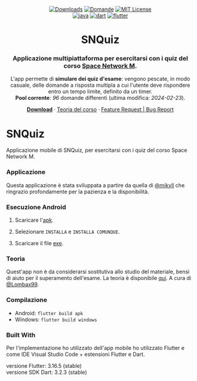 <div align="center">

  [![Downloads][downloads-shield]][downloads-url]
  [![Domande][domande-shield]][domande-url]
  [![MIT License][license-shield]][license-url]
  <br />
  [![java][java-shield]][java-url]
  [![dart][dart-shield]][dart-url]
  [![flutter][flutter-shield]][flutter-url]
  
  <h1> SNQuiz</h1>
  <h3> Applicazione multipiattaforma per esercitarsi con i quiz del corso <a href="https://www.unibo.it/it/didattica/insegnamenti/insegnamento/2023/468023">Space Network M</a>.</h3>
  
  L'app permette di <b>simulare dei quiz d'esame</b>: vengono pescate, in modo casuale, delle domande a risposta multipla a cui l'utente deve rispondere entro un tempo limite, definito da un timer.<br/>
  <b>Pool corrente</b>: <i><span id="domande">96</span></i> domande differenti (ultima modifica: <i><span id="ultima_modifica">2024-02-23</span></i>).

  [**Download**](https://github.com/FabioC-alt/SNQuiz/releases/latest)
  ·
  [Teoria del corso](https://github.com/Lombax99/SpaceNetwork/tree/main/Teoria)
  ·
  [Feature Request | Bug Report](https://github.com/FabioC-alt/SNQuiz/issues/new/choose)
</div>

# SNQuiz

Applicazione mobile di SNQuiz, per esercitarsi con i quiz del corso Space Network M. 

### Applicazione
Questa applicazione è stata sviluppata a partire da quella di [@mikyll](https://github.com/mikyll) che ringrazio
profondamente per la pazienza e la disponibilità. 

### Esecuzione Android
1. Scaricare l'[apk](https://github.com/FabioC-alt/SNQuiz/releases/download/v1.1.1/SNQuizAndroid.apk).
2. Selezionare ```INSTALLA``` e ```INSTALLA COMUNQUE```.

1. Scaricare il file [exe](https://github.com/FabioC-alt/SNQuiz/releases/download/v1.1.1/SNQuizWindows.exe).

### Teoria
Quest'app non è da considerarsi sostitutiva allo studio del materiale, bensì di aiuto
per il superamento dell'esame.
La teoria è disponibile [qui](https://github.com/Lombax99/SpaceNetwork/tree/main/Teoria).
A cura di [@Lombax99](https://github.com/Lombax99).

### Compilazione
- Android: ```flutter build apk ``` 
- Windows: ```flutter build windows ``` 

### Built With
Per l'implementazione ho utilizzato dell'app mobile ho utilizzato Flutter e come IDE Visual Studio Code + estensioni Flutter e Dart.

versione Flutter: 3.16.5 (stable)<br/>
versione SDK Dart: 3.2.3 (stable)

[domande-url]: https://github.com/mikyll/ROQuiz/blob/main/Domande.txt
[downloads-shield]: https://img.shields.io/github/downloads/FabioC-alt/SNQuiz/total
[downloads-url]: https://github.com/FabioC-alt/SNQuiz/releases/latest
[contributors-shield]: https://img.shields.io/github/contributors/FabioC-alt/SNQuiz
[domande-shield]: https://img.shields.io/static/v1?label=domande&message=96&color=green
[license-shield]: https://img.shields.io/badge/License-CC_BY--NC--SA_4.0-lightgrey.svg
[license-url]: https://creativecommons.org/licenses/by-nc-sa/4.0/
[java-shield]: https://custom-icon-badges.herokuapp.com/badge/Java-ED8B00?logo=java&logoColor=white
[java-url]: https://www.java.com
[dart-shield]: https://img.shields.io/badge/Dart-%230175C2.svg?logo=dart&logoColor=white
[dart-url]: https://dart.dev/
[flutter-shield]: https://img.shields.io/badge/Flutter-%2302569B.svg?logo=Flutter&logoColor=white
[flutter-url]: https://flutter.dev/
[linkedin-shield]: https://img.shields.io/badge/-LinkedIn-black.svg?logo=linkedin&colorB=0077B5
[linkedin-url]: https://www.linkedin.com/in/fabio-antonello-ciraci-281479161/?originalSubdomain=it
[github-shield]: https://img.shields.io/github/followers/mikyll.svg?style=social&label=Follow
[github-url]: https://github.com/FabioC-alt